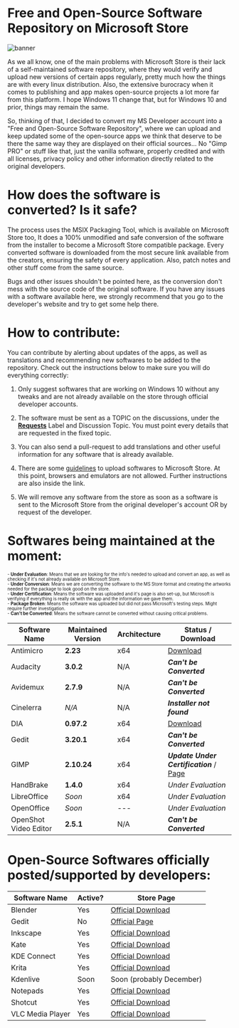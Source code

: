 # Free and Open-Source Software Repository on Microsoft Store

![banner](https://user-images.githubusercontent.com/21313332/124395717-fae21080-dcdb-11eb-8185-7470b2ee552f.png)

As we all know, one of the main problems with Microsoft Store is their lack of a self-maintained software repository, where they would verify and upload new versions of certain apps regularly, pretty much how the things are with every linux distribution. Also, the extensive burocracy when it comes to publishing and app makes open-source projects a lot more far from this platform. I hope Windows 11 change that, but for Windows 10 and prior, things may remain the same.

So, thinking of that, I decided to convert my MS Developer account into a "Free and Open-Source Software Repository", where we can upload and keep updated some of the open-source apps we think that deserve to be there the same way they are displayed on their official sources... No "Gimp PRO" or stuff like that, just the vanilla software, properly credited and with all licenses, privacy policy and other information directly related to the original developers.


# How does the software is converted? Is it safe?

The process uses the MSIX Packaging Tool, which is available on Microsoft Store too, It does a 100% unmodified and safe conversion of the software from the installer to become a Microsoft Store compatible package. Every converted software is downloaded from the most secure link available from the creators, ensuring the safety of every application. Also, patch notes and other stuff come from the same source.

Bugs and other issues shouldn't be pointed here, as the conversion don't mess with the source code of the original software. If you have any issues with a software available here, we strongly recommend that you go to the developer's website and try to get some help there.


# How to contribute:

You can contribute by alerting about updates of the apps, as well as translations and recommending new softwares to be added to the repository. Check out the instructions below to make sure you will do everything correctly:

1. Only suggest softwares that are working on Windows 10 without any tweaks and are not already available on the store through official developer accounts.

2. The software must be sent as a TOPIC on the discussions, under the **[Requests](https://github.com/mayrinck/FOSSonMicrosoftStore/discussions/categories/requests)** Label and Discussion Topic. You must point every details that are requested in the fixed topic.

3. You can also send a pull-request to add translations and other useful information for any software that is already available.

4. There are some [guidelines](https://docs.microsoft.com/en-us/windows/uwp/publish/store-policies) to upload softwares to Microsoft Store. At this point, browsers and emulators are not allowed. Further instructions are also inside the link.

5. We will remove any software from the store as soon as a software is sent to the Microsoft Store from the original developer's account OR by request of the developer.


# Softwares being maintained at the moment:

<sub>
  <sup>
    - <b>Under Evaluation</b>: Means that we are looking for the info's needed to upload and convert an app, as well as checking if it's not already available on Microsoft Store.
    <br>
    - <b>Under Conversion</b>: Means we are converting the software to the MS Store format and creating the artworks needed for the package to look good on the store.
    <br>
    - <b>Under Certification</b>: Means the software was uploaded and it's page is also set-up, but Microsoft is verifying if everything is really ok with the app and the information we gave them.
    <br>
    - <b>Package Broken</b>: Means the software was uploaded but did not pass Microsoft's testing steps. Might require further investigation.
    <br>
    - <b>Can't be Converted</b>: Means the software cannot be converted without causing critical problems.
  </sup>
</sub>
<br>

| Software Name         | Maintained Version | Architecture  | Status / Download |
| --------------------- | ------------------ | ------------- | ---------------- |
| Antimicro             | **2.23**           | x64           | [Download](https://www.microsoft.com/store/apps/9n1fcfq6p5lw) |
| Audacity              | **3.0.2**          | N/A           | ***Can't be Converted*** |
| Avidemux              | **2.7.9**          | N/A           | ***Can't be Converted*** |
| Cinelerra             | *N/A*              | N/A           | ***Installer not found*** |
| DIA                   | **0.97.2**         | x64           | [Download](https://www.microsoft.com/store/apps/9npvgp9l96jj) |
| Gedit                 | **3.20.1**         | x64           | ***Can't be Converted*** |
| GIMP                  | **2.10.24**        | x64           | ***Update Under Certification*** / [Page](https://www.microsoft.com/store/apps/9NJP9724LT35) |
| HandBrake             | **1.4.0**          | x64           | *Under Evaluation* |
| LibreOffice           | *Soon*             | x64           | *Under Evaluation* |
| OpenOffice            | *Soon*             | ---           | *Under Evaluation* |
| OpenShot Video Editor | **2.5.1**          | N/A           | ***Can't be Converted*** |


# Open-Source Softwares officially posted/supported by developers:

| Software Name         | Active? | Store Page       |
| --------------------- | ------- | ---------------- |
| Blender               | Yes     | [Official Download](https://www.microsoft.com/store/apps/9pp3c07gtvrh) |
| Gedit                 | No      | [Official Page](https://www.microsoft.com/store/apps/9pl1j21xf0pt) |
| Inkscape              | Yes     | [Official Download](https://www.microsoft.com/store/apps/9pd9bhglfc7h) |
| Kate                  | Yes     | [Official Download](https://www.microsoft.com/store/apps/9nwmw7bb59hw) |
| KDE Connect           | Yes     | [Official Download](https://www.microsoft.com/store/apps/9n93mrmsxbf0) |
| Krita                 | Yes     | [Official Download](https://www.microsoft.com/store/apps/9n6x57zgrw96) |
| Kdenlive              | Soon    | Soon (probably December) |
| Notepads              | Yes     | [Official Download](https://www.microsoft.com/store/apps/9nhl4nsc67wm) |
| Shotcut               | Yes     | [Official Download](https://www.microsoft.com/store/apps/9PLNFFL3P6LR) |
| VLC Media Player      | Yes     | [Official Download](https://www.microsoft.com/store/apps/9nblggh4vvnh) |
